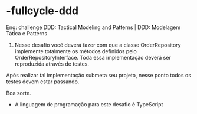 # -fullcycle-ddd
Eng: challenge DDD: Tactical Modeling and Patterns  | DDD: Modelagem Tática e Patterns

1) Nesse desafio você deverá fazer com que a classe OrderRepository implemente totalmente os métodos definidos pelo OrderRepositoryInterface.
Toda essa implementação deverá ser reproduzida através de testes.

Após realizar tal implementação submeta seu projeto, nesse ponto todos os testes devem estar passando.

Boa sorte.

* A linguagem de programação para este desafio é TypeScript
